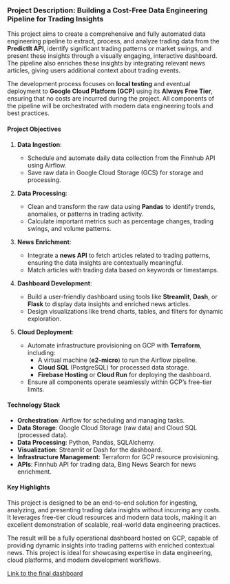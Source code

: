 ### **Project Description: Building a Cost-Free Data Engineering Pipeline for Trading Insights**

This project aims to create a comprehensive and fully automated data engineering pipeline to extract, process, and analyze trading data from the **PredictIt API**, identify significant trading patterns or market swings, and present these insights through a visually engaging, interactive dashboard. The pipeline also enriches these insights by integrating relevant news articles, giving users additional context about trading events.

The development process focuses on **local testing** and eventual deployment to **Google Cloud Platform (GCP)** using its **Always Free Tier**, ensuring that no costs are incurred during the project. All components of the pipeline will be orchestrated with modern data engineering tools and best practices.

#### **Project Objectives**
1. **Data Ingestion**: 
   - Schedule and automate daily data collection from the Finnhub API using Airflow.
   - Save raw data in Google Cloud Storage (GCS) for storage and processing.

2. **Data Processing**:
   - Clean and transform the raw data using **Pandas** to identify trends, anomalies, or patterns in trading activity.
   - Calculate important metrics such as percentage changes, trading swings, and volume patterns.

3. **News Enrichment**:
   - Integrate a **news API** to fetch articles related to trading patterns, ensuring the data insights are contextually meaningful.
   - Match articles with trading data based on keywords or timestamps.

4. **Dashboard Development**:
   - Build a user-friendly dashboard using tools like **Streamlit**, **Dash**, or **Flask** to display data insights and enriched news articles.
   - Design visualizations like trend charts, tables, and filters for dynamic exploration.

5. **Cloud Deployment**:
   - Automate infrastructure provisioning on GCP with **Terraform**, including:
     - A virtual machine (**e2-micro**) to run the Airflow pipeline.
     - **Cloud SQL** (PostgreSQL) for processed data storage.
     - **Firebase Hosting** or **Cloud Run** for deploying the dashboard.
   - Ensure all components operate seamlessly within GCP’s free-tier limits.

#### **Technology Stack**
- **Orchestration**: Airflow for scheduling and managing tasks.
- **Data Storage**: Google Cloud Storage (raw data) and Cloud SQL (processed data).
- **Data Processing**: Python, Pandas, SQLAlchemy.
- **Visualization**: Streamlit or Dash for the dashboard.
- **Infrastructure Management**: Terraform for GCP resource provisioning.
- **APIs**: Finnhub API for trading data, Bing News Search for news enrichment.

#### **Key Highlights**
This project is designed to be an end-to-end solution for ingesting, analyzing, and presenting trading data insights without incurring any costs. It leverages free-tier cloud resources and modern data tools, making it an excellent demonstration of scalable, real-world data engineering practices.

The result will be a fully operational dashboard hosted on GCP, capable of providing dynamic insights into trading patterns with enriched contextual news. This project is ideal for showcasing expertise in data engineering, cloud platforms, and modern development workflows.


[Link to the final dashboard](https://trading-dashboard.odiurdigital.com/)